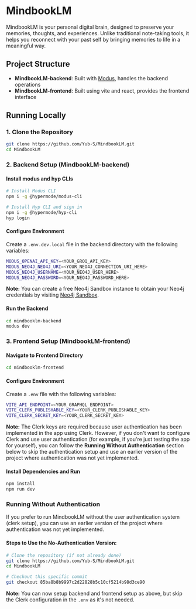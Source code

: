 # MindbookLM

MindbookLM is your personal digital brain, designed to preserve your memories, thoughts, and experiences. Unlike traditional note-taking tools, it helps you reconnect with your past self by bringing memories to life in a meaningful way.

## Project Structure

- **MindbookLM-backend**: Built with [Modus](https://docs.hypermode.com/modus/overview), handles the backend operations
- **MindbookLM-frontend**: Built using vite and react, provides the frontend interface

## Running Locally

### 1. Clone the Repository

```bash
git clone https://github.com/Yub-S/MindbookLM.git
cd MindbookLM
```

### 2. Backend Setup (MindbookLM-backend)

#### Install modus and hyp CLIs

```bash
# Install Modus CLI
npm i -g @hypermode/modus-cli

# Install Hyp CLI and sign in
npm i -g @hypermode/hyp-cli
hyp login
```

#### Configure Environment

Create a `.env.dev.local` file in the backend directory with the following variables:

```bash
MODUS_OPENAI_API_KEY=<YOUR_GROQ_API_KEY>
MODUS_NEO4J_NEO4J_URI=<YOUR_NEO4J_CONNECTION_URI_HERE>
MODUS_NEO4J_USERNAME=<YOUR_NEO4J_USER_HERE>
MODUS_NEO4J_PASSWORD=<YOUR_NEO4J_PASSWORD_HERE>
```
**Note:** You can create a free Neo4j Sandbox instance to obtain your Neo4j credentials by visiting [Neo4j Sandbox](https://sandbox.neo4j.com/).

#### Run the Backend

```bash
cd mindbooklm-backend
modus dev
```

### 3. Frontend Setup (MindbookLM-frontend)

#### Navigate to Frontend Directory

```bash
cd mindbooklm-frontend
```

#### Configure Environment

Create a `.env` file with the following variables:

```bash
VITE_API_ENDPOINT=<YOUR_GRAPHQL_ENDPOINT>
VITE_CLERK_PUBLISHABLE_KEY=<YOUR_CLERK_PUBLISHABLE_KEY>
VITE_CLERK_SECRET_KEY=<YOUR_CLERK_SECRET_KEY>
```

**Note:** The Clerk keys are required because user authentication has been implemented in the app using Clerk. However, if you don't want to configure Clerk and use user authentication (for example, if you're just testing the app for yourself), you can follow the **Running Without Authentication** section below to skip the authentication setup and use an earlier version of the project where authentication was not yet implemented.

#### Install Dependencies and Run

```bash
npm install
npm run dev
```

### Running Without Authentication

If you prefer to run MindbookLM without the user authentication system (clerk setup), you can use an earlier version of the project where authentication was not yet implemented.

#### Steps to Use the No-Authentication Version:

```bash
# Clone the repository (if not already done)
git clone https://github.com/Yub-S/MindbookLM.git
cd MindbookLM

# Checkout this specific commit 
git checkout 85ba8b8b9997c2d22828b5c10cf5214b98d3ce90
```
**Note:** You can now setup backend and frontend setup as above, but skip the Clerk configuration in the `.env` as it's not needed.
